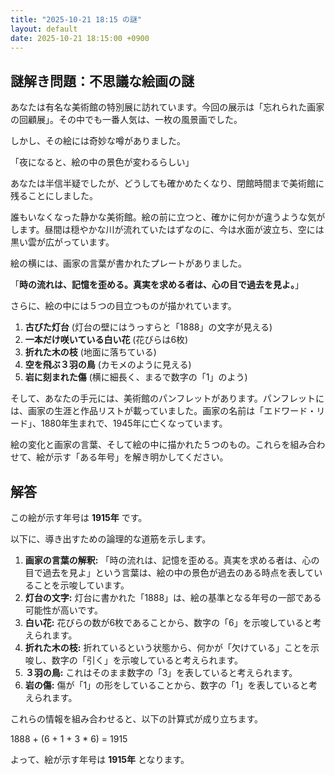 ```yaml
---
title: "2025-10-21 18:15 の謎"
layout: default
date: 2025-10-21 18:15:00 +0900
---
```

## 謎解き問題：不思議な絵画の謎

あなたは有名な美術館の特別展に訪れています。今回の展示は「忘れられた画家の回顧展」。その中でも一番人気は、一枚の風景画でした。

しかし、その絵には奇妙な噂がありました。

「夜になると、絵の中の景色が変わるらしい」

あなたは半信半疑でしたが、どうしても確かめたくなり、閉館時間まで美術館に残ることにしました。

誰もいなくなった静かな美術館。絵の前に立つと、確かに何かが違うような気がします。昼間は穏やかな川が流れていたはずなのに、今は水面が波立ち、空には黒い雲が広がっています。

絵の横には、画家の言葉が書かれたプレートがありました。

「**時の流れは、記憶を歪める。真実を求める者は、心の目で過去を見よ。**」

さらに、絵の中には５つの目立つものが描かれています。

1.  **古びた灯台** (灯台の壁にはうっすらと「1888」の文字が見える)
2.  **一本だけ咲いている白い花** (花びらは6枚)
3.  **折れた木の枝** (地面に落ちている)
4.  **空を飛ぶ３羽の鳥** (カモメのように見える)
5.  **岩に刻まれた傷** (横に細長く、まるで数字の「1」のよう)

そして、あなたの手元には、美術館のパンフレットがあります。パンフレットには、画家の生涯と作品リストが載っていました。画家の名前は「エドワード・リード」、1880年生まれで、1945年に亡くなっています。

絵の変化と画家の言葉、そして絵の中に描かれた５つのもの。これらを組み合わせて、絵が示す「ある年号」を解き明かしてください。

## 解答

この絵が示す年号は **1915年** です。

以下に、導き出すための論理的な道筋を示します。

1.  **画家の言葉の解釈:** 「時の流れは、記憶を歪める。真実を求める者は、心の目で過去を見よ」という言葉は、絵の中の景色が過去のある時点を表していることを示唆しています。
2.  **灯台の文字:** 灯台に書かれた「1888」は、絵の基準となる年号の一部である可能性が高いです。
3.  **白い花:** 花びらの数が6枚であることから、数字の「6」を示唆していると考えられます。
4.  **折れた木の枝:** 折れているという状態から、何かが「欠けている」ことを示唆し、数字の「引く」を示唆していると考えられます。
5.  **３羽の鳥:** これはそのまま数字の「3」を表していると考えられます。
6.  **岩の傷:** 傷が「1」の形をしていることから、数字の「1」を表していると考えられます。

これらの情報を組み合わせると、以下の計算式が成り立ちます。

1888 + (6 + 1 + 3 * 6) = 1915

よって、絵が示す年号は **1915年** となります。
